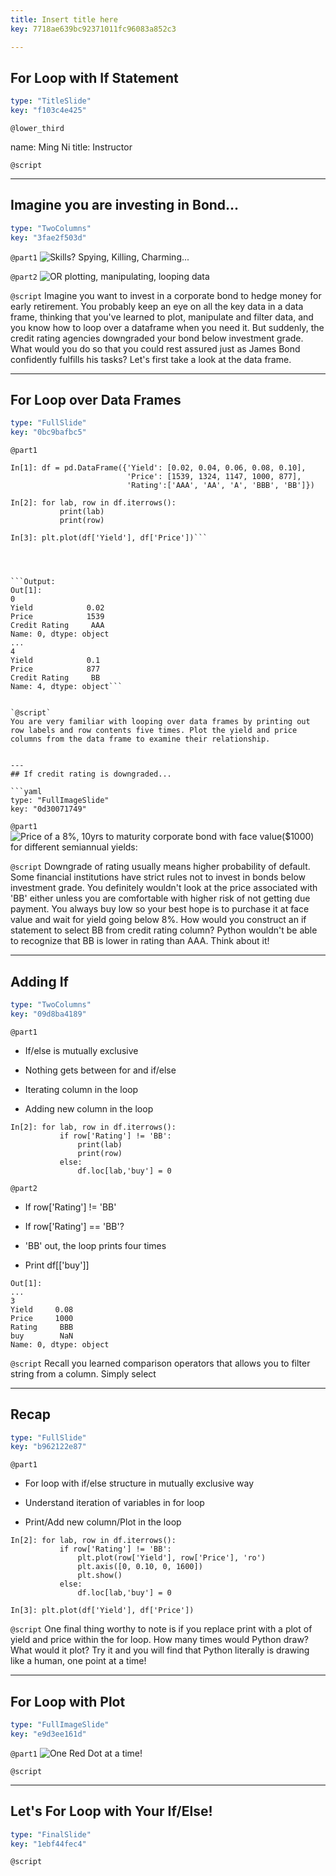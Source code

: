 ```yaml
---
title: Insert title here
key: 7718ae639bc92371011fc96083a852c3

---
```

## For Loop with If Statement

```yaml
type: "TitleSlide"
key: "f103c4e425"
```

`@lower_third`

name: Ming Ni
title: Instructor


`@script`



---
## Imagine you are investing in Bond...

```yaml
type: "TwoColumns"
key: "3fae2f503d"
```

`@part1`
![Skills? Spying, Killing, Charming...](https://github.com/Jirehmountain/DataCamp/blob/master/james%20bond.jpg)


`@part2`
![OR plotting, manipulating, looping data](https://github.com/Jirehmountain/DataCamp/blob/master/corporate-bonds2-1-638.jpg)


`@script`
Imagine you want to invest in a corporate bond to hedge money for early retirement. You probably keep an eye on all the key data in a data frame, thinking that you've learned to plot, manipulate and filter data, and you know how to loop over a dataframe when you need it. But suddenly, the credit rating agencies downgraded your bond below investment grade. What would you do so that you could rest assured just as James Bond confidently fulfills his tasks? Let's first take a look at the data frame.


---
## For Loop over Data Frames

```yaml
type: "FullSlide"
key: "0bc9bafbc5"
```

`@part1`
```Input:
In[1]: df = pd.DataFrame({'Yield': [0.02, 0.04, 0.06, 0.08, 0.10],
                          'Price': [1539, 1324, 1147, 1000, 877],
                          'Rating':['AAA', 'AA', 'A', 'BBB', 'BB']})

In[2]: for lab, row in df.iterrows():
           print(lab)
           print(row)

In[3]: plt.plot(df['Yield'], df['Price'])```




```Output:
Out[1]: 
0
Yield            0.02
Price            1539
Credit Rating     AAA
Name: 0, dtype: object
...
4
Yield            0.1
Price            877
Credit Rating     BB
Name: 4, dtype: object```


`@script`
You are very familiar with looping over data frames by printing out row labels and row contents five times. Plot the yield and price columns from the data frame to examine their relationship.


---
## If credit rating is downgraded...

```yaml
type: "FullImageSlide"
key: "0d30071749"
```

`@part1`
![Price of a 8%, 10yrs to maturity corporate bond with face value($1000) for different semiannual yields:](https://github.com/Jirehmountain/DataCamp/blob/master/Bond%20price%20and%20yield.png)


`@script`
Downgrade of rating usually means higher probability of default. Some financial institutions have strict rules not to invest in bonds below investment grade. You definitely wouldn't look at the price associated with 'BB' either unless you are comfortable with higher risk of not getting due payment. You always buy low so your best hope is to purchase it at face value and wait for yield going below 8%. How would you construct an if statement to select BB from credit rating column? Python wouldn't be able to recognize that BB is lower in rating than AAA. Think about it!


---
## Adding If

```yaml
type: "TwoColumns"
key: "09d8ba4189"
```

`@part1`
- If/else is mutually exclusive

- Nothing gets between for and if/else

- Iterating column in the loop

- Adding new column in the loop

```Inputs:
In[2]: for lab, row in df.iterrows():  
           if row['Rating'] != 'BB':
               print(lab)
               print(row)
           else:
               df.loc[lab,'buy'] = 0

```


`@part2`
- If row['Rating'] != 'BB' 

- If row['Rating'] == 'BB'?

- 'BB' out, the loop prints four times

- Print df[['buy']]
```Outputs:
Out[1]: 
...
3                            
Yield     0.08                 
Price     1000             
Rating     BBB                
buy        NaN                
Name: 0, dtype: object   
```


`@script`
Recall you learned comparison operators that allows you to filter string from a column. Simply select


---
## Recap

```yaml
type: "FullSlide"
key: "b962122e87"
```

`@part1`
- For loop with if/else structure in mutually exclusive way

- Understand iteration of variables in for loop

- Print/Add new column/Plot in the loop

```Inputs:
In[2]: for lab, row in df.iterrows():  
           if row['Rating'] != 'BB':
               plt.plot(row['Yield'], row['Price'], 'ro')
               plt.axis([0, 0.10, 0, 1600])
               plt.show()
           else:
               df.loc[lab,'buy'] = 0

In[3]: plt.plot(df['Yield'], df['Price'])
```


`@script`
One final thing worthy to note is if you replace print with a plot of yield and price within the for loop. How many times would Python draw? What would it plot? Try it and you will find that Python literally is drawing like a human, one point at a time!


---
## For Loop with Plot

```yaml
type: "FullImageSlide"
key: "e9d3ee161d"
```

`@part1`
![One Red Dot at a time!](https://github.com/Jirehmountain/DataCamp/blob/master/Steps.png)


`@script`



---
## Let's For Loop with Your If/Else!

```yaml
type: "FinalSlide"
key: "1ebf44fec4"
```

`@script`


